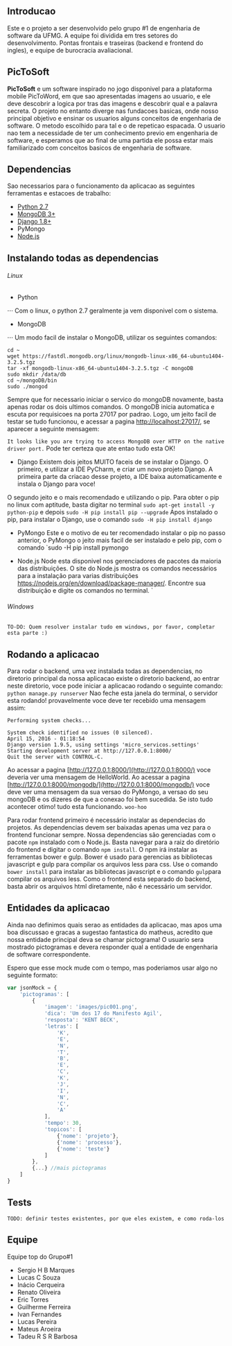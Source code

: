 ## Introducao

Este e o projeto a ser desenvolvido pelo grupo #1 de engenharia de software da UFMG. A equipe foi dividida em tres
setores do desenvolvimento. Pontas frontais e traseiras (backend e frontend do ingles), e equipe de burocracia
avaliacional.

## PicToSoft
**PicToSoft** e um software inspirado no jogo disponivel para a plataforma mobile PicToWord, em que sao apresentadas
imagens ao usuario, e ele deve descobrir a logica por tras das imagens e descobrir qual e a palavra secreta.
O projeto no entanto diverge nas fundacoes basicas, onde nosso principal objetivo e ensinar os usuarios alguns conceitos
de engenharia de software. O metodo escolhido para tal e o de repeticao espacada. O usuario nao tem a necessidade de ter
um conhecimento previo em engenharia de software, e esperamos que ao final de uma partida ele possa estar mais
familiarizado com conceitos basicos de engenharia de software.

## Dependencias

Sao necessarios para o funcionamento da aplicacao as seguintes ferramentas e estacoes de trabalho:
* [Python 2.7](http://www.python.org)
* [MongoDB 3+](http://www.mongodb.org)
* [Django 1.8+](https://www.djangoproject.com/)
* PyMongo
* [Node.js](https://nodejs.org/)

## Instalando todas as dependencias

###### Linux
* Python

⋅⋅⋅ Com o linux, o python 2.7 geralmente ja vem disponivel com o sistema.

* MongoDB

⋅⋅⋅ Um modo facil de instalar o MongoDB, utilizar os seguintes comandos:
```
cd ~
wget https://fastdl.mongodb.org/linux/mongodb-linux-x86_64-ubuntu1404-3.2.5.tgz
tar -xf mongodb-linux-x86_64-ubuntu1404-3.2.5.tgz -C mongoDB
sudo mkdir /data/db
cd ~/mongoDB/bin
sudo ./mongod
```
Sempre que for necessario iniciar o servico do mongoDB novamente, basta apenas rodar os dois ultimos comandos.
O mongoDB inicia automatica e escuta por requisicoes na porta 27017 por padrao. Logo, um jeito facil de testar se tudo
funcionou, e acessar a pagina [http://localhost:27017/](http://localhost:27017/), se aparecer a seguinte mensagem:

``` It looks like you are trying to access MongoDB over HTTP on the native driver port. ```
Pode ter certeza que ate entao tudo esta OK!

* Django
Existem dois jeitos MUITO faceis de se instalar o Django.
O primeiro, e utilizar a IDE PyCharm, e criar um novo projeto Django. A primeira parte da criacao desse projeto, a IDE
baixa automaticamente e instala o Django para voce!

O segundo jeito e o mais recomendado e utilizando o pip. Para obter o pip no linux com aptitude, basta digitar no
terminal `sudo apt-get install -y python-pip` e depois `sudo -H pip install pip --upgrade`
Apos instalado o pip, para instalar o Django, use o comando `sudo -H pip install django`

* PyMongo
Este e o motivo de eu ter recomendado instalar o pip no passo anterior, o PyMongo o jeito mais facil de ser instalado e
pelo pip, com o comando `sudo -H pip install pymongo

* Node.js
Node esta disponivel nos gerenciadores de pacotes da maioria das distribuições. O site do Node.js mostra os comandos necessários para a instalação para varias distribuições https://nodejs.org/en/download/package-manager/. Encontre sua distribuição e digite os comandos no terminal. `


###### Windows
```TO-DO: Quem resolver instalar tudo em windows, por favor, completar esta parte :)```

## Rodando a aplicacao

Para rodar o backend, uma vez instalada todas as dependencias, no diretorio principal da nossa aplicacao existe o
diretorio backend, ao entrar neste diretorio, voce pode iniciar a aplicacao rodando o seguinte comando:
`python manage.py runserver`
Nao feche esta janela do terminal, o servidor esta rodando! provavelmente voce deve ter recebido uma mensagem assim:

```
Performing system checks...

System check identified no issues (0 silenced).
April 15, 2016 - 01:18:54
Django version 1.9.5, using settings 'micro_servicos.settings'
Starting development server at http://127.0.0.1:8000/
Quit the server with CONTROL-C.
```

Ao acessar a pagina [http://127.0.0.1:8000/](http://127.0.0.1:8000/) voce deveria ver uma mensagem de HelloWorld.
Ao acessar a pagina [http://127.0.0.1:8000/mongodb/](http://127.0.0.1:8000/mongodb/) voce deve ver uma mensagem da sua
versao do PyMongo, a versao do seu mongoDB e os dizeres de que a conexao foi bem sucedida. Se isto tudo acontecer
otimo! tudo esta funcionando. `woo-hoo`

Para rodar frontend primeiro é necessário instalar as dependecias do projetos. As dependencias devem ser baixadas apenas uma vez para o frontend funcionar sempre. Nossa dependencias são gerenciadas com o pacote `npm` instalado com o Node.js. Basta navegar para a raiz do diretório do frontend e digitar o comando `npm install`. O npm irá instalar as ferramentas bower e gulp. Bower é usado para gerencias as bibliotecas javascript e gulp para compilar os arquivos less para css. Use o comando `bower install` para instalar as bibliotecas javascript e o comando `gulp`para compilar os arquivos less. Como o frontend esta separado do backend, basta abrir os arquivos html diretamente, não é necessário um servidor.

## Entidades da aplicacao

Ainda nao definimos quais serao as entidades da aplicacao, mas apos uma boa discussao e gracas a sugestao fantastica do
matheus, acredito que nossa entidade principal deva se chamar pictograma! O usuario sera mostrado pictogramas e devera
responder qual a entidade de engenharia de software correspondente.

Espero que esse mock mude com o tempo, mas poderiamos usar algo no seguinte formato:

```javascript
var jsonMock = {
    'pictogramas': [
        {
            'imagem': 'images/pic001.png',
            'dica': 'Um dos 17 do Manifesto Agil',
            'resposta': 'KENT BECK',
            'letras': [
                'K',
                'E',
                'N',
                'T',
                'B',
                'E',
                'C',
                'K',
                'J',
                'I',
                'N',
                'C',
                'A'
            ],
            'tempo': 30,
            'topicos': [
                {'nome': 'projeto'},
                {'nome': 'processo'},
                {'nome': 'teste'}
            ]
        },
        {...} //mais pictogramas
    ]
}
```

## Tests

`TODO: definir testes existentes, por que eles existem, e como roda-los`

## Equipe

Equipe top do Grupo#1

* Sergio H B Marques
* Lucas C Souza
* Inácio Cerqueira
* Renato Oliveira
* Eric Torres
* Guilherme Ferreira
* Ivan Fernandes
* Lucas Pereira
* Mateus Aroeira
* Tadeu R S R Barbosa


